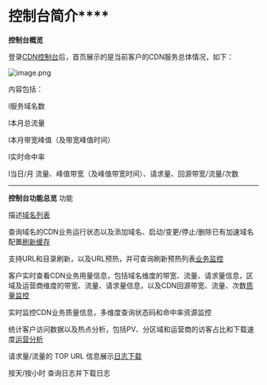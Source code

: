 # **控制台简介******

**控制台概览**

登录[CDN控制台](https://cdn-console.jdcloud.com/overview)后，首页展示的是当前客户的CDN服务总体情况，如下：

![image.png](https://img1.jcloudcs.com/cms/b6c1bfcb-4361-42c7-8ca1-fb267b94b3ea20180116094241.png)

内容包括：

l服务域名数

l本月总流量

l本月带宽峰值（及带宽峰值时间）

l实时命中率

l当日/月 流量、峰值带宽（及峰值带宽时间）、请求量、回源带宽/流量/次数

****

**控制台功能总览**
功能

描述[域名列表](https://www.jdcloud.com/help/detail/2129/isCatalog/1)

查询域名的CDN业务运行状态以及添加域名、启动/变更/停止/删除已有加速域名配置[刷新缓存](https://www.jdcloud.com/help/detail/2124/isCatalog/1)

支持URL和目录刷新，以及URL预热，并可查询刷新预热列表[业务监控](https://www.jdcloud.com/help/detail/2134/isCatalog/1)

客户实时查看CDN业务用量信息，包括域名维度的带宽、流量、请求量信息，区域及运营商维度的带宽、流量、请求量信息，以及CDN回源带宽、流量、次数[质量监控](https://www.jdcloud.com/help/detail/2136/isCatalog/1)

实时监控CDN业务质量信息，多维度查询状态码和命中率资源监控

统计客户访问数据以及热点分析，包括PV、分区域和运营商的访客占比和下载速度[运营分析](https://www.jdcloud.com/help/detail/2139/isCatalog/1)

请求量/流量的 TOP URL 信息展示[日志下载](https://www.jdcloud.com/help/detail/2031/isCatalog/1)

按天/按小时 查询日志并下载日志